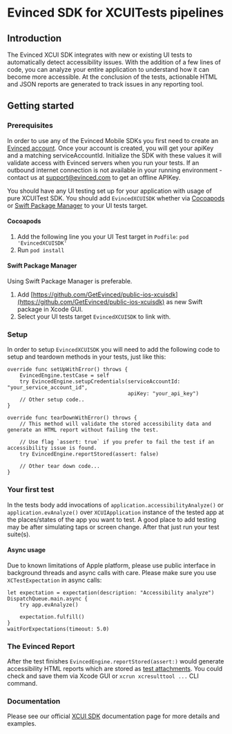 # Evinced SDK for XCUITests pipelines

## Introduction
The Evinced XCUI SDK integrates with new or existing UI tests to automatically detect accessibility issues. With the addition of a few lines of code, you can analyze your entire application to understand how it can become more accessible. At the conclusion of the tests, actionable HTML and JSON reports are generated to track issues in any reporting tool.

## Getting started

### Prerequisites

In order to use any of the Evinced Mobile SDKs you first need to create an [Evinced account](https://hub.evinced.com/login). Once your account is created, you will get your apiKey and a matching serviceAccountId. Initialize the SDK with these values it will validate access with Evinced servers when you run your tests.
If an outbound internet connection is not available in your running environment - contact us at support@evinced.com to get an offline APIKey.

You should have any UI testing set up for your application with usage of pure XCUITest SDK.
You should add `EvincedXCUISDK` whether via [Cocoapods](https://cocoapods.org/) or [Swift Package Manager](https://swift.org/package-manager/) to your UI tests target.

#### Cocoapods
1. Add the following line you your UI Test target in `Podfile`: `pod 'EvincedXCUISDK'`
2. Run `pod install`

#### Swift Package Manager
Using Swift Package Manager is preferable.
1. Add [https://github.com/GetEvinced/public-ios-xcuisdk](https://github.com/GetEvinced/public-ios-xcuisdk) as new Swift package in Xcode GUI.
2. Select your UI tests target `EvincedXCUISDK` to link with.

### Setup
In order to setup `EvincedXCUISDK` you will need to add the following code to setup and teardown methods in your tests, just like this:

```
override func setUpWithError() throws {
    EvincedEngine.testCase = self
    try EvincedEngine.setupCredentials(serviceAccountId: "your_service_account_id",
                                       apiKey: "your_api_key")
    // Other setup code..
}
```

```
override func tearDownWithError() throws {
    // This method will validate the stored accessibility data and generate an HTML report without failing the test.

    // Use flag `assert: true` if you prefer to fail the test if an accessibility issue is found.    
    try EvincedEngine.reportStored(assert: false)

    // Other tear down code...
}
```
### Your first test
In the tests body add invocations of `application.accessibilityAnalyze()` or `application.evAnalyze()` over `XCUIApplication` instance of the tested app at the places/states of the app you want to test. A good place to add testing may be after simulating taps or screen change.
After that just run your test suite(s).

#### Async usage
Due to known limitations of Apple platform, please use public interface in background threads and async calls with care. Please make sure you use `XCTestExpectation` in async calls:
```
let expectation = expectation(description: "Accessibility analyze")
DispatchQueue.main.async {
    try app.evAnalyze()

    expectation.fulfill()
}
waitForExpectations(timeout: 5.0)
```

### The Evinced Report
After the test finishes `EvincedEngine.reportStored(assert:)` would generate accessibility HTML reports which are stored as [test attachments](https://developer.apple.com/documentation/xctest/activities_and_attachments/adding_attachments_to_tests_activities_and_issues). You could check and save them via Xcode GUI or `xcrun xcresulttool ...` CLI command.

### Documentation
Please see our official [XCUI SDK](https://developer.evinced.com/sdks-for-mobile-apps/xcuitest-sdk) documentation page for more details and examples.
